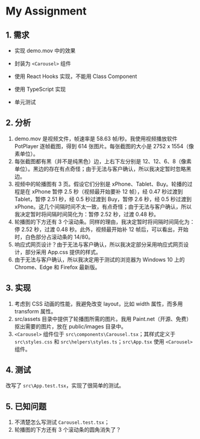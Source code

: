 # My Assignment 

## 1. 需求

- 实现 demo.mov 中的效果
- 封装为 `<Carousel>` 组件
- 使用 React Hooks 实现，不能用 Class Component
- 使用 TypeScript 实现

- 单元测试



## 2. 分析

1. demo.mov 是视频文件，帧速率是 58.63 帧/秒。我使用视频播放软件 PotPlayer 逐帧截图，得到 614 张图片。每张截图的大小是 2752 x 1554（像素单位）。
2. 每张截图都有黑（并不是纯黑色）边，上右下左分别是 12、12、6、8（像素单位）。黑边的存在有点奇怪；由于无法与客户确认，所以我决定暂时忽略黑边。
3. 视频中的轮播图有 3 页。假设它们分别是 xPhone、Tablet、Buy。轮播的过程是在 xPhone 暂停 2.5 秒（视频最开始要补 12 帧），经 0.47 秒过渡到 Tablet，暂停 2.51 秒，经 0.5 秒过渡到 Buy，暂停 2.6 秒，经 0.5 秒过渡到 xPhone。这几个间隔时间不太一致，有点奇怪；由于无法与客户确认，所以我决定暂时将间隔时间简化为：暂停 2.52 秒，过渡 0.48 秒。
4. 轮播图的下方还有 3 个滚动条。同样的理由，我决定暂时将间隔时间简化为：停 2.52 秒，过渡 0.48 秒。此外，视频最开始补 12 帧后，可以看出，开始时，白色部分占滚动条的 14/80。
5. 响应式网页设计？由于无法与客户确认，所以我决定部分采用响应式网页设计，部分采用 App.css 提供的样式。
6. 由于无法与客户确认，所以我决定用于测试的浏览器为 Windows 10 上的 Chrome、Edge 和 Firefox 最新版。



## 3. 实现

1. 考虑到 CSS 动画的性能，我避免改变 layout，比如 width 属性，而多用 transform 属性。
2. src/assets 目录中提供了轮播图所需的图片。我用 Paint.net（开源、免费）抠出需要的图片，放在 public/images 目录中。
3.  `<Carousel>` 组件位于 `src\components\Carousel.tsx`；其样式定义于 `src\styles.css` 和 `src\helpers\styles.ts`；`src\App.tsx` 使用 `<Carousel>` 组件。



## 4. 测试

改写了 `src\App.test.tsx`，实现了很简单的测试。



## 5. 已知问题

1. 不清楚怎么写测试 `Carousel.test.tsx`；
2. 轮播图的下方还有 3 个滚动条的圆角消失了？
